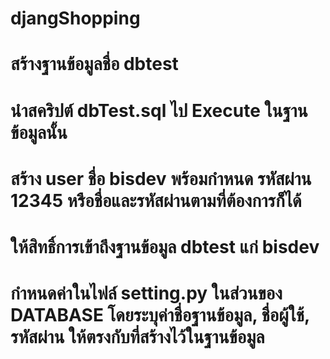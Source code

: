 # djangShopping
# สร้างฐานข้อมูลชื่อ dbtest
# นำสคริปต์ dbTest.sql ไป Execute ในฐานข้อมูลนั้น
# สร้าง user ชื่อ bisdev พร้อมกำหนด รหัสผ่าน 12345 หรือชื่อและรหัสผ่านตามที่ต้องการก็ได้ 
# ให้สิทธิ์การเข้าถึงฐานข้อมูล dbtest แก่ bisdev
 # กำหนดค่าในไฟล์ setting.py ในส่วนของ DATABASE โดยระบุค่าชื่อฐานข้อมูล, ชื่อผู้ใช้, รหัสผ่าน ให้ตรงกับที่สร้างไว้ในฐานข้อมูล 

